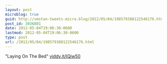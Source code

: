 ```yaml
---
layout: post
microblog: true
guid: http://vmstan-tweets.micro.blog/2012/05/04/198579388122546176.html
post_id: 3036801
date: 2012-05-04T19:06:30-0600
lastmod: 2012-05-04T19:06:30-0600
type: post
url: /2012/05/04/198579388122546176.html
---
```

"Laying On The Bed" <a href="http://viddy.it/IQiw50">viddy.it/IQiw50</a>
